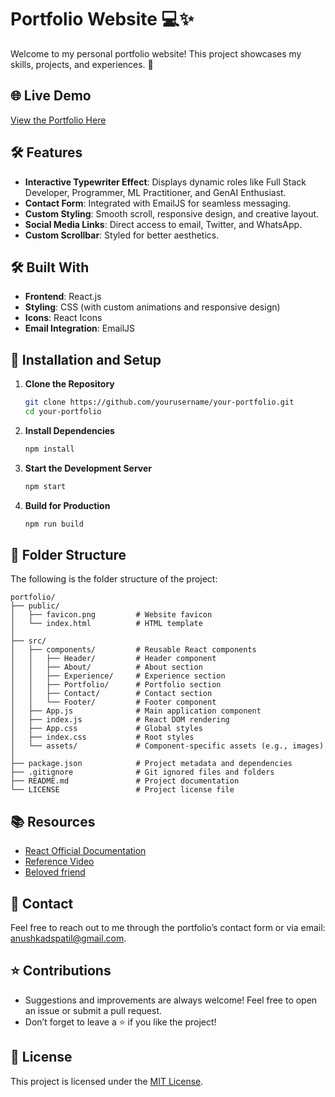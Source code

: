 # Portfolio Website 💻✨

Welcome to my personal portfolio website! This project showcases my skills, projects, and experiences. 🚀

## 🌐 Live Demo
[View the Portfolio Here](https://anushka-patil.vercel.app/)  


## 🛠️ Features

- **Interactive Typewriter Effect**: Displays dynamic roles like Full Stack Developer, Programmer, ML Practitioner, and GenAI Enthusiast.
- **Contact Form**: Integrated with EmailJS for seamless messaging.
- **Custom Styling**: Smooth scroll, responsive design, and creative layout.
- **Social Media Links**: Direct access to email, Twitter, and WhatsApp.
- **Custom Scrollbar**: Styled for better aesthetics.


## 🛠️ Built With

- **Frontend**: React.js
- **Styling**: CSS (with custom animations and responsive design)
- **Icons**: React Icons
- **Email Integration**: EmailJS


## 🚀 Installation and Setup

1. **Clone the Repository**  
   ```bash
   git clone https://github.com/yourusername/your-portfolio.git
   cd your-portfolio
   ```

2. **Install Dependencies**  
    ```bash
    npm install
    ```

3. **Start the Development Server**
    ```bash
    npm start
    ```

4. **Build for Production**
    ```bash
    npm run build
    ```

## 📂 Folder Structure

The following is the folder structure of the project:

```plaintext
portfolio/
├── public/
│   ├── favicon.png         # Website favicon
│   └── index.html          # HTML template
│
├── src/
│   ├── components/         # Reusable React components
│   │   ├── Header/         # Header component
│   │   ├── About/          # About section
│   │   ├── Experience/     # Experience section
│   │   ├── Portfolio/      # Portfolio section
│   │   ├── Contact/        # Contact section
│   │   └── Footer/         # Footer component
│   ├── App.js              # Main application component
│   ├── index.js            # React DOM rendering
│   ├── App.css             # Global styles
│   ├── index.css           # Root styles
│   └── assets/             # Component-specific assets (e.g., images)
│
├── package.json            # Project metadata and dependencies
├── .gitignore              # Git ignored files and folders
├── README.md               # Project documentation
└── LICENSE                 # Project license file
```

## 📚 Resources

- [React Official Documentation](https://react.dev/)
- [Reference Video](https://www.youtube.com/watch?v=G-Cr00UYokU&t=11136s)
- [Beloved friend](https://chat.openai.com/)

## 📧 Contact

Feel free to reach out to me through the portfolio’s contact form or via email: [anushkadspatil@gmail.com](mailto:anushkadspatil@gmail.com).


## ⭐ Contributions

- Suggestions and improvements are always welcome! Feel free to open an issue or submit a pull request.  
- Don’t forget to leave a ⭐ if you like the project!


## 📄 License

This project is licensed under the [MIT License](LICENSE).


